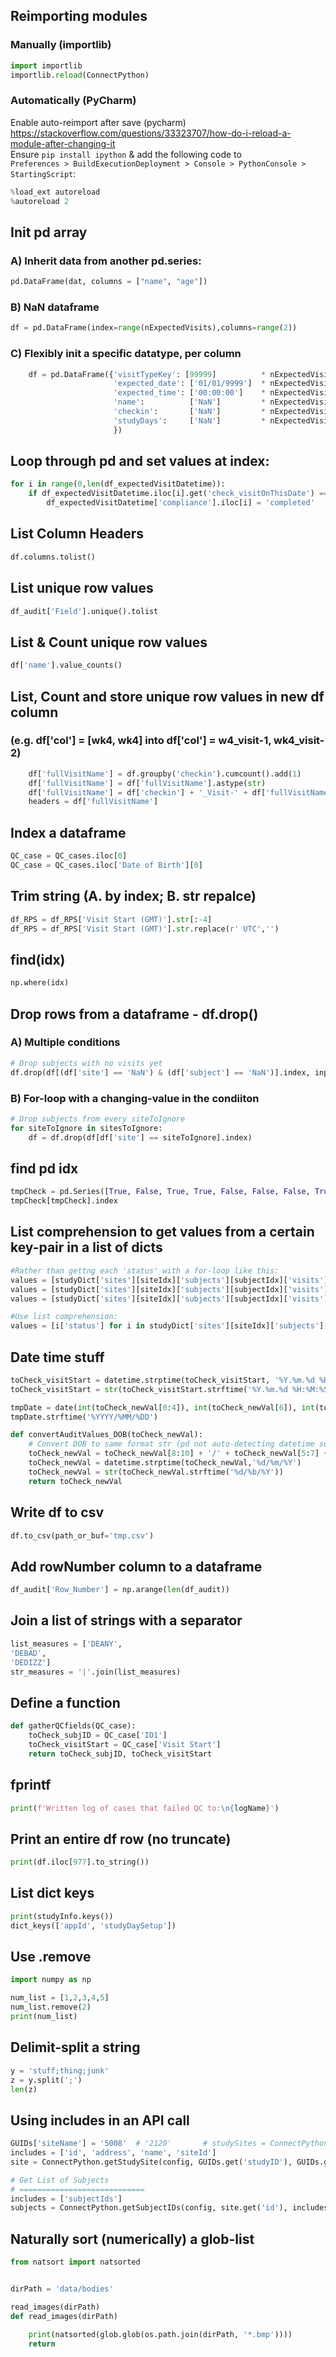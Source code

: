 ## Reimporting modules
### Manually (importlib)
```py
import importlib
importlib.reload(ConnectPython)
```


### Automatically (PyCharm)
Enable auto-reimport after save (pycharm)
https://stackoverflow.com/questions/33323707/how-do-i-reload-a-module-after-changing-it <br>
Ensure ```pip install ipython``` & add the following code to <br>
```Preferences > BuildExecutionDeployment > Console > PythonConsole > StartingScript```:
```py
%load_ext autoreload
%autoreload 2
```


## Init pd array
### A) Inherit data from another pd.series:
```py
pd.DataFrame(dat, columns = ["name", "age"])
```

### B) NaN dataframe
```py
df = pd.DataFrame(index=range(nExpectedVisits),columns=range(2))
```

### C) Flexibly init a specific datatype, per column
```py
    df = pd.DataFrame({'visitTypeKey': [99999]          * nExpectedVisits,
                       'expected_date': ['01/01/9999']  * nExpectedVisits,  
                       'expected_time': ['00:00:00']    * nExpectedVisits,  
                       'name':          ['NaN']         * nExpectedVisits,
                       'checkin':       ['NaN']         * nExpectedVisits,
                       'studyDays':     ['NaN']         * nExpectedVisits,
                       })
```


## Loop through pd and set values at index:

```py
for i in range(0,len(df_expectedVisitDatetime)):
    if df_expectedVisitDatetime.iloc[i].get('check_visitOnThisDate') == True:
        df_expectedVisitDatetime['compliance'].iloc[i] = 'completed'
```


## List Column Headers
```py
df.columns.tolist()
```


## List unique row values
```py
df_audit['Field'].unique().tolist
```

## List & Count unique row values
```py
df['name'].value_counts()
```
## List, Count and store unique row values in new df column 
### (e.g. df['col'] = [wk4, wk4] into df['col'] = w4_visit-1, wk4_visit-2)
```py 
    df['fullVisitName'] = df.groupby('checkin').cumcount().add(1)
    df['fullVisitName'] = df['fullVisitName'].astype(str)
    df['fullVisitName'] = df['checkin'] + '_Visit-' + df['fullVisitName']
    headers = df['fullVisitName']
```

## Index a dataframe
```py
QC_case = QC_cases.iloc[0]
QC_case = QC_cases.iloc['Date of Birth'][0]
```


## Trim string (A. by index; B. str repalce)
```py
df_RPS = df_RPS['Visit Start (GMT)'].str[:-4]
df_RPS = df_RPS['Visit Start (GMT)'].str.replace(r' UTC','')
```


## find(idx)
```py
np.where(idx)
```

## Drop rows from a dataframe - df.drop()
### A) Multiple conditions
```py
# Drop subjects with no visits yet
df.drop(df[(df['site'] == 'NaN') & (df['subject'] == 'NaN')].index, inplace=True)
```
### B) For-loop with a changing-value in the condiiton
```py
# Drop subjects from every siteToIgnore
for siteToIgnore in sitesToIgnore:
    df = df.drop(df[df['site'] == siteToIgnore].index)
```


## find pd idx
```py
tmpCheck = pd.Series([True, False, True, True, False, False, False, True])
tmpCheck[tmpCheck].index
```


## List comprehension to get values from a certain key-pair in a list of dicts
```py
#Rather than gettng each 'status' with a for-loop like this:
values = [studyDict['sites'][siteIdx]['subjects'][subjectIdx]['visits'][visitIdx]['itemGroups'][0]['status']] #first
values = [studyDict['sites'][siteIdx]['subjects'][subjectIdx]['visits'][visitIdx]['itemGroups'][1]['status']] #second
values = [studyDict['sites'][siteIdx]['subjects'][subjectIdx]['visits'][visitIdx]['itemGroups'][2]['status']] #third

#Use list comprehension:
values = [i['status'] for i in studyDict['sites'][siteIdx]['subjects'][subjectIdx]['visits'][visitIdx]['itemGroups']]
```


## Date time stuff
```py
toCheck_visitStart = datetime.strptime(toCheck_visitStart, '%Y.%m.%d %H:%M:%S') + timedelta(0,1) #i.e. Visit Start + 1 sec
toCheck_visitStart = str(toCheck_visitStart.strftime('%Y.%m.%d %H:%M:%S'))
```

```py
tmpDate = date(int(toCheck_newVal[0:4]), int(toCheck_newVal[6]), int(toCheck_newVal[8]))
tmpDate.strftime('%YYYY/%MM/%DD')
```

```py
def convertAuditValues_DOB(toCheck_newVal):
    # Convert DOB to same format str (pd not auto-detecting datetime so end with strings ...)
    toCheck_newVal = toCheck_newVal[8:10] + '/' + toCheck_newVal[5:7] + '/' + toCheck_newVal[0:4]
    toCheck_newVal = datetime.strptime(toCheck_newVal,'%d/%m/%Y')
    toCheck_newVal = str(toCheck_newVal.strftime('%d/%b/%Y'))
    return toCheck_newVal
```


## Write df to csv
```py
df.to_csv(path_or_buf='tmp.csv')
```


## Add rowNumber column to a dataframe
```py
df_audit['Row_Number'] = np.arange(len(df_audit))
```


## Join a list of strings with a separator
```py
list_measures = ['DEANY',
'DEBAD',
'DEDIZZ']
str_measures = '|'.join(list_measures)
```


## Define a function
```py
def gatherQCfields(QC_case):
    toCheck_subjID = QC_case['ID1']
    toCheck_visitStart = QC_case['Visit Start']
    return toCheck_subjID, toCheck_visitStart
```


## fprintf
```py
print(f'Written log of cases that failed QC to:\n{logName}')
```


## Print an entire df row (no truncate)
```py
print(df.iloc[977].to_string())
```


## List dict keys
```py
print(studyInfo.keys())
dict_keys(['appId', 'studyDaySetup'])
```


## Use .remove
```py
import numpy as np

num_list = [1,2,3,4,5]
num_list.remove(2)
print(num_list)
```


## Delimit-split a string 
```py
y = 'stuff;thing;junk'
z = y.split(';')
len(z)
```


## Using includes in an API call
```py
GUIDs['siteName'] = '5008'  # '2120'       # studySites = ConnectPython.getStudySites(config, GUIDs.get('studyID')); tmp = json.dumps(studySites, sort_keys = True, indent = 4); print(tmp)
includes = ['id', 'address', 'name', 'siteId']
site = ConnectPython.getStudySite(config, GUIDs.get('studyID'), GUIDs.get('siteName'))

# Get List of Subjects
# ============================
includes = ['subjectIds']
subjects = ConnectPython.getSubjectIDs(config, site.get('id'), includes) 
```


## Naturally sort (numerically) a glob-list

```py
from natsort import natsorted


dirPath = 'data/bodies'

read_images(dirPath)
def read_images(dirPath)

    print(natsorted(glob.glob(os.path.join(dirPath, '*.bmp'))))
    return
```

